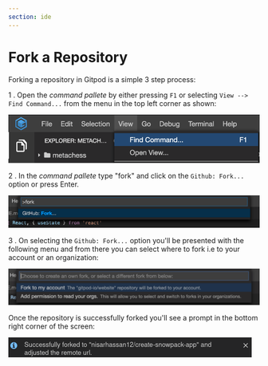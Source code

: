 ```yaml
---
section: ide
---
```


# Fork a Repository

Forking a repository in Gitpod is a simple 3 step process:

1 . Open the _command pallete_ by either pressing `F1` or selecting `View --> Find Command...` from the menu in the top left corner as shown:

![Find Command](../../../static/images/docs/find-command.png)

2 . In the _command pallete_ type "fork" and click on the `Github: Fork...` option or press Enter.

![Fork](../../../static/images/docs/fork.png)

3 . On selecting the `Github: Fork...` option you'll be presented with the following menu and from there you can select where to fork i.e to your account or an organization:

![Choose Where to Fork](../../../static/images/docs/fork-to.png)

Once the repository is successfully forked you'll see a prompt in the bottom right corner of the screen:

![Fork Success Prompt](../../../static/images/docs/fork-success.png)
